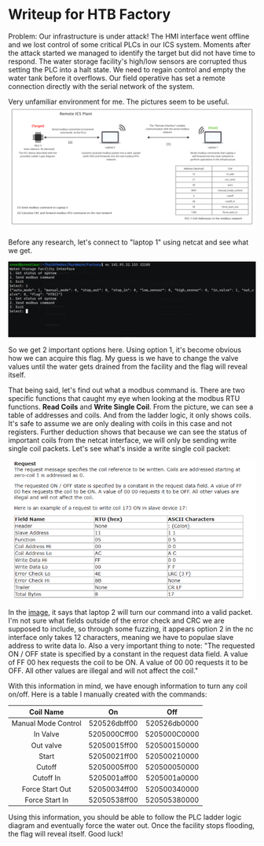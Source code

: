 # Writeup for HTB Factory

Problem: Our infrastructure is under attack! The HMI interface went offline and we lost control of some critical PLCs in our ICS system. Moments after the attack started we managed to identify the target but did not have time to respond. The water storage facility's high/low sensors are corrupted thus setting the PLC into a halt state. We need to regain control and empty the water tank before it overflows. Our field operative has set a remote connection directly with the serial network of the system.

Very unfamiliar environment for me. The pictures seem to be useful.
![interface_setup.png](https://raw.githubusercontent.com/Sneedemgottem/hackthebox/main/Hardware/Factory/files/interface_setup.png)

Before any research, let's connect to "laptop 1" using netcat and see what we get.

![ncinterface.png](https://raw.githubusercontent.com/Sneedemgottem/hackthebox/main/Hardware/Factory/files/ncinterface.png)

So we get 2 important options here. Using option 1, it's become obvious how we can acquire this flag. My guess is we have to change the valve values until the water gets drained from the facility and the flag will reveal itself.

That being said, let's find out what a modbus command is. There are two specific functions that caught my eye when looking at the modbus RTU functions. **Read Coils** and **Write Single Coil**. From the picture, we can see a table of addresses and coils. And from the ladder logic, it only shows coils. It's safe to assume we are only dealing with coils in this case and not registers. Further deduction shows that because we can see the status of important coils from the netcat interface, we will only be sending write single coil packets. Let's see what's inside a write single coil packet:


![interface_setup.png](https://raw.githubusercontent.com/Sneedemgottem/hackthebox/main/Hardware/Factory/files/writesinglecoil.png)

In the [image](https://www.modbustools.com/modbus.html#function05), it says that laptop 2 will turn our command into a valid packet. I'm not sure what fields outside of the error check and CRC we are supposed to include, so through some fuzzing, it appears option 2 in the nc interface only takes 12 characters, meaning we have to populae slave address to write data lo. Also a very important thing to note: "The requested ON / OFF state is specified by a constant in the request data field. A value of FF 00 hex requests the coil to be ON. A value of 00 00 requests it to be OFF. All other values are illegal and will not affect the coil."

With this information in mind, we have enough information to turn any coil on/off. Here is a table I manually created with the commands:

Coil Name|On|Off
:---:|:---:|:---:
Manual Mode Control|520526dbff00|520526db0000
In Valve|5205000Cff00|5205000C0000
Out valve|52050015ff00|520500150000
Start|52050021ff00|520500210000
Cutoff|52050005ff00|520500050000
Cutoff In|5205001aff00|5205001a0000
Force Start Out|52050034ff00|520500340000
Force Start In|52050538ff00|520505380000

Using this information, you should be able to follow the PLC ladder logic diagram and eventually force the water out. Once the facility stops flooding, the flag will reveal itself. Good luck!

